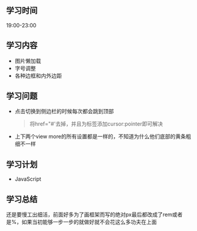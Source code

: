 ## 学习时间
19:00-23:00

## 学习内容
* 图片懒加载
* 字号调整
* 各种边框和内外边距

## 学习问题
* 点击切换到侧边栏的时候每次都会跳到顶部
  >将href="#'去掉，并且为标签添加cursor:pointer即可解决
* 上下两个view more的所有设置都是一样的，不知道为什么他们底部的黄条粗细不一样

## 学习计划
* JavaScript

## 学习总结
还是要慢工出细活，前面好多为了画框架而写的绝对px最后都改成了rem或者是%，如果当初能够一步一步的就做好就不会花这么多功夫在上面